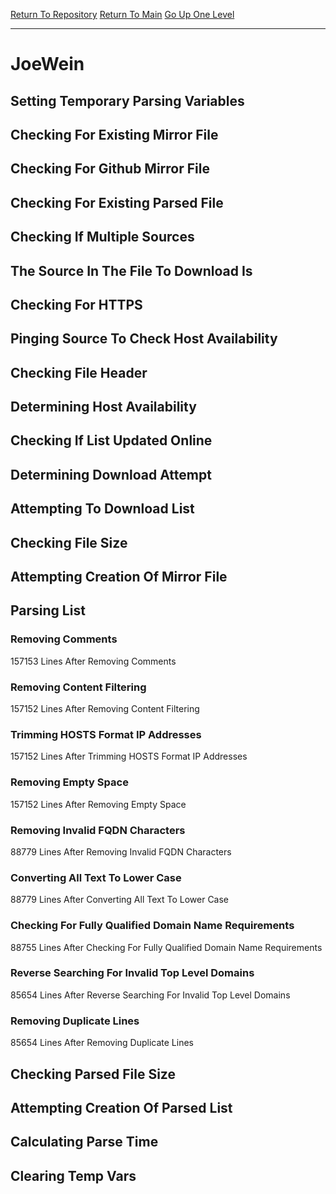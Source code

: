 [Return To Repository](https://github.com/deathbybandaid/piholeparser/)
[Return To Main](https://github.com/deathbybandaid/piholeparser/blob/master/RecentRunLogs/Mainlog.md)
[Go Up One Level](https://github.com/deathbybandaid/piholeparser/blob/master/RecentRunLogs/TopLevelScripts/30-Processing-External-Blacklists.md)
____________________________________
# JoeWein
## Setting Temporary Parsing Variables
## Checking For Existing Mirror File
## Checking For Github Mirror File
## Checking For Existing Parsed File
## Checking If Multiple Sources
## The Source In The File To Download Is
## Checking For HTTPS
## Pinging Source To Check Host Availability
## Checking File Header
## Determining Host Availability
## Checking If List Updated Online
## Determining Download Attempt
## Attempting To Download List
## Checking File Size
## Attempting Creation Of Mirror File
## Parsing List
### Removing Comments
157153 Lines After Removing Comments
### Removing Content Filtering
157152 Lines After Removing Content Filtering
### Trimming HOSTS Format IP Addresses
157152 Lines After Trimming HOSTS Format IP Addresses
### Removing Empty Space
157152 Lines After Removing Empty Space
### Removing Invalid FQDN Characters
88779 Lines After Removing Invalid FQDN Characters
### Converting All Text To Lower Case
88779 Lines After Converting All Text To Lower Case
### Checking For Fully Qualified Domain Name Requirements
88755 Lines After Checking For Fully Qualified Domain Name Requirements
### Reverse Searching For Invalid Top Level Domains
85654 Lines After Reverse Searching For Invalid Top Level Domains
### Removing Duplicate Lines
85654 Lines After Removing Duplicate Lines
## Checking Parsed File Size
## Attempting Creation Of Parsed List
## Calculating Parse Time
## Clearing Temp Vars
